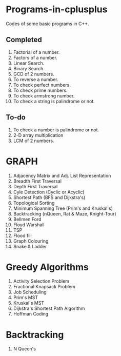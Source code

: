 # Programs-in-cplusplus
Codes of some basic programs in C++.


## Completed
1. Factorial of a number.
2. Factors of a number.
3. Linear Search.
4. Binary Search.
5. GCD of 2 numbers.
6. To reverse a number.
7. To check perfect numbers.
8. To check prime numbers.
9. To check armstrong number.
10. To check a string is palindrome or not.

## To-do
1. To check a number is palindrome or not.
2. 2-D array multiplication
3. LCM of 2 numbers.


# GRAPH
1. Adjacency Matrix and Adj. List Representation
2. Breadth First Traversal
3. Depth First Traversal
4. Cyle Detection (Cyclic or Acyclic)
5. Shortest Path (BFS and Dijkstra's)
6. Topological Sorting
7. Minimum Spanning Tree (Prim's and Kruskal's)
8. Backtracking (nQueen, Rat & Maze, Knight-Tour)
9. Bellmen Ford
10. Floyd Warshall
11. TSP
12. Flood fill
13. Graph Colouring
14. Snake & Ladder

# Greedy Algorithms
1. Activity Selection Problem
2. Fractional Knapsack Problem
3. Job Scheduling
4. Prim's MST
5. Kruskal's MST
6. Dijkstra's Shortest Path Algorithm
7. Hoffman Coding

# Backtracking
1. N Queen's
